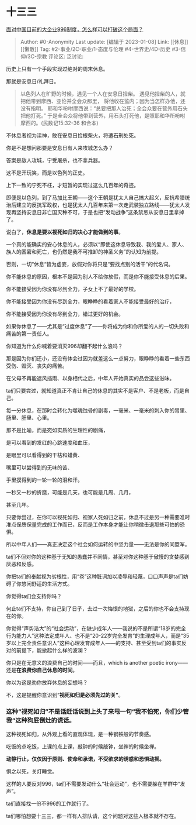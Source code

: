 # 十三三
[面对中国目前的大企业996制度，怎么样可以打破这个局面？](https://www.zhihu.com/question/443196572/answer/2833386622)

> Author: #0-Anonymity
> Last update: [编辑于 2023-01-08]
> Link: [[休息]] [[懒散]]
> Tag: #2-事业/2C-职业/1-态度与伦理 #4-世界史/4D-历史 #3-信仰/3C-宗教
> 评论区:
> 泛讨论:

历史上只有一个手段实现过绝对的周末休息。

那就是安息日/礼拜日。

> 以色列人在旷野的时候，遇见一个人在安息日捡柴。 遇见他捡柴的人，就把他带到摩西、亚伦并全会众那里， 将他收在监内；因为当怎样办他，还没有指明。 耶和华吩咐摩西说：“总要把那人治死；全会众要在营外用石头把他打死。” 于是全会众将他带到营外，用石头打死他，是照耶和华所吩咐摩西的。(民数记15:32-36 和合本)

不休息者视为渎神，敢在安息日捡根柴火，将遭石刑处死。

你是不是想问那要是安息日有人来攻城怎么办？

答案是敌人攻城，宁受屠杀，也不拿兵器。

这不是开玩笑，而是以色列的正史。

上下一致的宁死不枉，才短暂的实现过这么几百年的奇迹。

即便是以色列，到了马加比王朝——这个王朝是犹太人自己搞大起义，反抗希腊统治后建立的反抗军政权，也是犹太人几百年来第一次走武装独立路线——犹太人发现再坚持安息日非亡国灭种不可，于是也把“发动战争”这条禁忌从安息日里拿掉了。

说白了，**休息是要以视死如归的决心才能做到的事**。

一个真的能确实的安心休息的人，必须以“即使这休息导致我、我的爱人、家人、族人的困窘和死亡，也仍然是我不可推卸的神圣义务”的认知为前提。

否则，一切“休息“皆为虚妄，放假对你将只是“要找点别的活干”的代名词。

你不能休息的原因，根本不是因为别人不给你放假，而是你不能接受休息的后果。

你不能接受因为你没有尽到全力，子女上不了最好的学校。

你不能接受因为你没有尽到全力，眼睁睁的看着家人不能接受最好的治疗，

你不能接受因为你没有尽到全力，错过更好的机会。

如果你休息了——尤其是“过度休息”了——你将成为你和你所爱的人的一切失败和痛苦的第一责任人。

你知道为什么你喊着要消灭996却翻不起什么浪吗？

那是因为你们还小，还没有体会过因为就差这么一点努力，眼睁睁的看着一些东西受伤、毁灭、丧失的痛苦。

在父母不再能遮风挡雨、以身相代之后，中年人开始真实的品尝这些滋味。

ta们只要尝过，就知道真正不肯让自己的休息的其实不是客户、不是老板，而是自己。

每一分休息，在那时会转化为噬魂蚀骨的剧毒，一毫米、一毫米的刺入你的胃里、肠里、肝里、心里。

那不是比喻，而是宛如实质的生理性的剧痛，

是可以看到的发红的心跳速度和血压，

是眼里可以看得到的干枯和蜡黄、

嘴里可以尝得到的无味的苦、

手里摸得到的一轮一轮的泪和汗。

一秒又一秒的折磨，可能是几天，也可能是几周、几月，

甚至几年。

只要你尝过，在你可以视死如归、视家人死如归之前，休息不过是另一种需要准时准点保质保量完成的工作而已，反而是工作本身才能让你稍微击退那些可怕的恐惧。

所以中年人们——真正决定这个社会如何运转的中坚力量——无法是你的同盟军。

ta们不但对你的这种基于无知的愚蠢并不同情，甚至对你这种基于傲慢的贪婪感到厌恶和反感。

你把ta们的奉献视为劣根性，用“卷”这种脏词加以凌辱和轻蔑，口口声声是ta们妨碍了你悠闲舒适的生活方式。

你觉得ta们会支持你吗？

何止ta们不支持，你自己到了日子，去过一次悔恨的地狱，之后的你也不会支持现在的你。

你觉得“声势浩大”的“社会运动”，在缺少成年人——我说的不是所谓“18岁的完全行为能力人”这种法定成年人、也不是“20-22岁完全发育”的生理成年人，而是“35岁以上完全责任意识人”这种心理发育成年人——的支持、甚至受到ta们的事实反对的前提下，能掀起什么样的波澜？

你只是在无意义的浪费自己的时间——而且，which is another poetic irony——还是**在浪费你自己休息的时间**。

你以为这是劝你放弃休息的妄想吗？

不，这是提醒你意识到“**视死如归是必须先过的关”**。

### **这种“视死如归”不是话赶话说到上头了来甩一句“我不怕死，你们少管我“这种狗屁倒灶的谎话。**

这种视死如归，从外观上看的直观体现，是一种钢铁般的节奏感。

吃饭的点吃饭，上课的点上课，敲钟的时候敲钟，坐禅的时候坐禅。

**动静行止，仅仅因于原则、使命和承诺，不受欲求的诱惑和恐惧动摇。**

惧之以死，关灯睡觉。

这样的人要反对996，ta们不需要发动什么“社会运动”，也不需要躲在羊群中“发声”。

ta们直接找一份不996的工作就行了。

ta们哪怕想要十三三，都一样有人排队请，这个问题对这些人根本就不存在。
